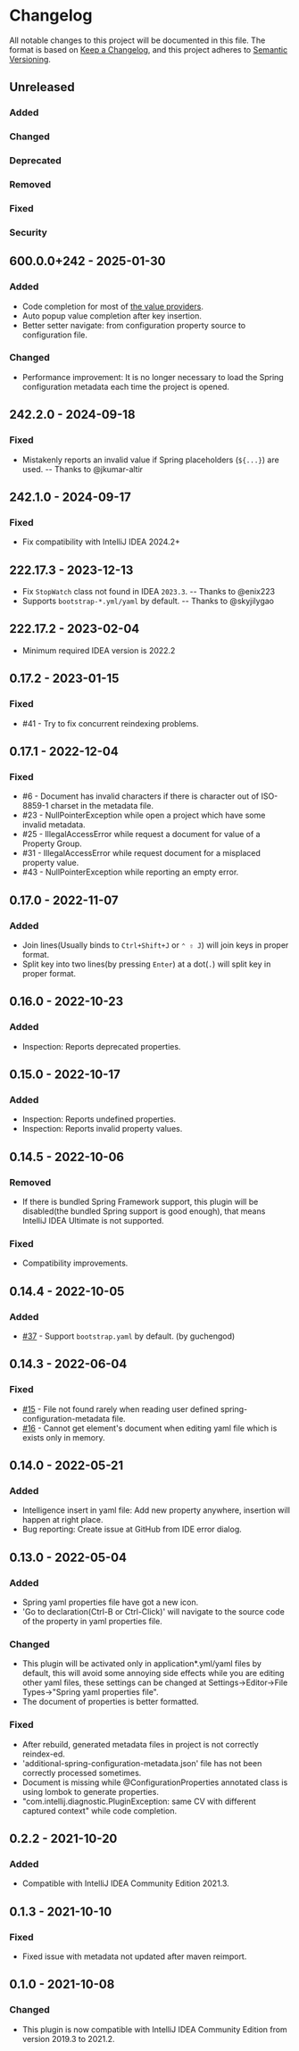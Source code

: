 # Changelog

All notable changes to this project will be documented in this file.
The format is based on [Keep a Changelog](https://keepachangelog.com), and this project adheres
to [Semantic Versioning](https://semver.org).

## Unreleased

### Added

### Changed

### Deprecated

### Removed

### Fixed

### Security

## 600.0.0+242 - 2025-01-30

### Added

- Code completion
  for most
  of [the value providers](https://docs.spring.io/spring-boot/docs/current/reference/html/configuration-metadata.html#configuration-metadata.manual-hints.value-providers).
- Auto popup value completion after key insertion.
- Better setter navigate: from configuration property source to configuration file.

### Changed

- Performance improvement: It is no longer necessary to load the Spring configuration metadata each time the project is
  opened.

## 242.2.0 - 2024-09-18

### Fixed

- Mistakenly reports an invalid value if Spring placeholders (`${...}`) are used. -- Thanks to @jkumar-altir

## 242.1.0 - 2024-09-17

### Fixed

- Fix compatibility with IntelliJ IDEA 2024.2+

## 222.17.3 - 2023-12-13

- Fix `StopWatch` class not found in IDEA `2023.3`. -- Thanks to @enix223
- Supports `bootstrap-*.yml/yaml` by default. -- Thanks to @skyjilygao

## 222.17.2 - 2023-02-04

- Minimum required IDEA version is 2022.2

## 0.17.2 - 2023-01-15

### Fixed

- #41 - Try to fix concurrent reindexing problems.

## 0.17.1 - 2022-12-04

### Fixed

- #6 - Document has invalid characters if there is character out of ISO-8859-1 charset in the metadata file.
- #23 - NullPointerException while open a project which have some invalid metadata.
- #25 - IllegalAccessError while request a document for value of a Property Group.
- #31 - IllegalAccessError while request document for a misplaced property value.
- #43 - NullPointerException while reporting an empty error.

## 0.17.0 - 2022-11-07

### Added

- Join lines(Usually binds to `Ctrl+Shift+J` or `⌃ ⇧ J`) will join keys in proper format.
- Split key into two lines(by pressing `Enter`) at a dot(`.`) will split key in proper format.

## 0.16.0 - 2022-10-23

### Added

- Inspection: Reports deprecated properties.

## 0.15.0 - 2022-10-17

### Added

- Inspection: Reports undefined properties.
- Inspection: Reports invalid property values.

## 0.14.5 - 2022-10-06

### Removed

- If there is bundled Spring Framework support, this plugin will be disabled(the bundled Spring support is good enough),
  that means IntelliJ IDEA Ultimate is not supported.

### Fixed

- Compatibility improvements.

## 0.14.4 - 2022-10-05

### Added

- [#37](https://github.com/flikas/idea-spring-boot-assistant/pull/37) - Support `bootstrap.yaml` by default. (by
  guchengod)

## 0.14.3 - 2022-06-04

### Fixed

- [#15](https://github.com/flikas/idea-spring-boot-assistant/issues/15) - File not found rarely when reading user
  defined spring-configuration-metadata file.
- [#16](https://github.com/flikas/idea-spring-boot-assistant/issues/16) - Cannot get element's document when editing
  yaml file which is exists only in memory.

## 0.14.0 - 2022-05-21

### Added

- Intelligence insert in yaml file: Add new property anywhere, insertion will happen at right place.
- Bug reporting: Create issue at GitHub from IDE error dialog.

## 0.13.0 - 2022-05-04

### Added

- Spring yaml properties file have got a new icon.
- 'Go to declaration(Ctrl-B or Ctrl-Click)' will navigate to the source code of the property in yaml properties file.

### Changed

- This plugin will be activated only in application*.yml/yaml files by default, this will avoid some annoying side
  effects while you are editing other yaml files, these settings can be changed at Settings->Editor->File Types->"Spring
  yaml properties file".
- The document of properties is better formatted.

### Fixed

- After rebuild, generated metadata files in project is not correctly reindex-ed.
- 'additional-spring-configuration-metadata.json' file has not been correctly processed sometimes.
- Document is missing while @ConfigurationProperties annotated class is using lombok to generate properties.
- "com.intellij.diagnostic.PluginException: same CV with different captured context" while code completion.

## 0.2.2 - 2021-10-20

### Added

- Compatible with IntelliJ IDEA Community Edition 2021.3.

## 0.1.3 - 2021-10-10

### Fixed

- Fixed issue with metadata not updated after maven reimport.

## 0.1.0 - 2021-10-08

### Changed

- This plugin is now compatible with IntelliJ IDEA Community Edition from version 2019.3 to 2021.2.
